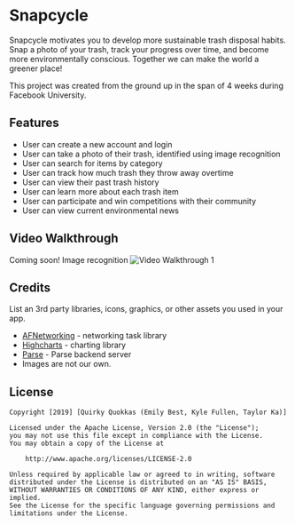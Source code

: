 # Snapcycle

Snapcycle motivates you to develop more sustainable trash disposal habits. Snap a photo of your trash, track your progress over time, and become more environmentally conscious. Together we can make the world a greener place!

This project was created from the ground up in the span of 4 weeks during Facebook University.

## Features

- User can create a new account and login
- User can take a photo of their trash, identified using image recognition
- User can search for items by category
- User can track how much trash they throw away overtime
- User can view their past trash history
- User can learn more about each trash item
- User can participate and win competitions with their community
- User can view current environmental news 

## Video Walkthrough

Coming soon!
Image recognition
<img src='https://gifsstore.com/public/upload/gifs/15653843891565384386.gif' title='Video Walkthrough 1' width='' alt='Video Walkthrough 1' />

## Credits

List an 3rd party libraries, icons, graphics, or other assets you used in your app.

- [AFNetworking](https://github.com/AFNetworking/AFNetworking) - networking task library
- [Highcharts](https://github.com/highcharts/highcharts-ios) - charting library
- [Parse](https://github.com/parse-community/parse-server-example) - Parse backend server
- Images are not our own.


## License

    Copyright [2019] [Quirky Quokkas (Emily Best, Kyle Fullen, Taylor Ka)]

    Licensed under the Apache License, Version 2.0 (the "License");
    you may not use this file except in compliance with the License.
    You may obtain a copy of the License at

        http://www.apache.org/licenses/LICENSE-2.0

    Unless required by applicable law or agreed to in writing, software
    distributed under the License is distributed on an "AS IS" BASIS,
    WITHOUT WARRANTIES OR CONDITIONS OF ANY KIND, either express or implied.
    See the License for the specific language governing permissions and
    limitations under the License.
